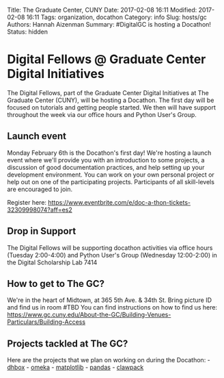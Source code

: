 Title: The Graduate Center, CUNY
Date: 2017-02-08 16:11
Modified: 2017-02-08 16:11
Tags: organization, docathon
Category: info
Slug: hosts/gc
Authors: Hannah Aizenman
Summary: #DigitalGC is hosting a Docathon!
Status: hidden


# Digital Fellows @ Graduate Center Digital Initiatives
The Digital Fellows, part of the Graduate Center Digital Initiatives at The Graduate Center (CUNY), will be hosting a Docathon. The first day will be focused on tutorials and getting people started. We then will have support throughout the week via our office hours and Python User's Group.

## Launch event
Monday February 6th is the Docathon's first day! We're hosting a launch event where we'll provide you with an introduction to some projects, a discussion of good documentation practices, and help setting up your development environment. You can work on your own personal project or help out on one of the participating projects. Participants of all skill-levels are encouraged to join.

Register here: https://www.eventbrite.com/e/doc-a-thon-tickets-32309998074?aff=es2

## Drop in Support
The Digital Fellows will be supporting docathon activities via office hours (Tuesday 2:00-4:00) 
and Python User's Group (Wednesday 12:00-2:00) in the Digital Scholarship Lab 7414

## How to get to The GC?
We're in the heart of Midtown, at 365 5th Ave. & 34th St. Bring picture ID and find us in room #TBD
You can find instructions on how to find us here: 
https://www.gc.cuny.edu/About-the-GC/Building-Venues-Particulars/Building-Access

## Projects tackled at The GC?

Here are the projects that we plan on working on during the Docathon:
    - [dhbox](http://dhbox.org/)
    - [omeka](http://omeka.org/)
    - [matplotlib](http://matplotlib.org/)
    - [pandas](http://pandas.pydata.org/)
    - [clawpack](http://www.clawpack.org/)
    
